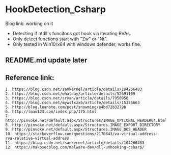 # HookDetection_Csharp

Blog link: working on it

- Detecting if ntdll's funcitons got hook via iterating RVAs.
- Only detect functions start with "Zw" or "Nt".
- Only tested in Win10/x64 with windows defender, works fine.

## README.md update later



## Reference link:
	1. https://blog.csdn.net/sankernel/article/details/104266483
	2. https://blog.csdn.net/whatday/article/details/52691109
	3. https://blog.csdn.net/sryan/article/details/7950950
	4. https://blog.csdn.net/mywsfxzxb/article/details/15336663
	5. http://blog.leanote.com/post/snowming/e4bd72b3279b
	6. http://lmao123.com/index.php/175.html
	7. http://pinvoke.net/default.aspx/Structures/IMAGE_OPTIONAL_HEADER64.html
	8. http://pinvoke.net/default.aspx/Structures.IMAGE_EXPORT_DIRECTORY
	9. http://pinvoke.net/default.aspx/Structures.IMAGE_DOS_HEADER
	10. https://stackoverflow.com/questions/2170843/va-virtual-address-rva-relative-virtual-address
	11. https://blog.csdn.net/sankernel/article/details/104266483
	12. https://makosecblog.com/malware-dev/dll-unhooking-csharp/